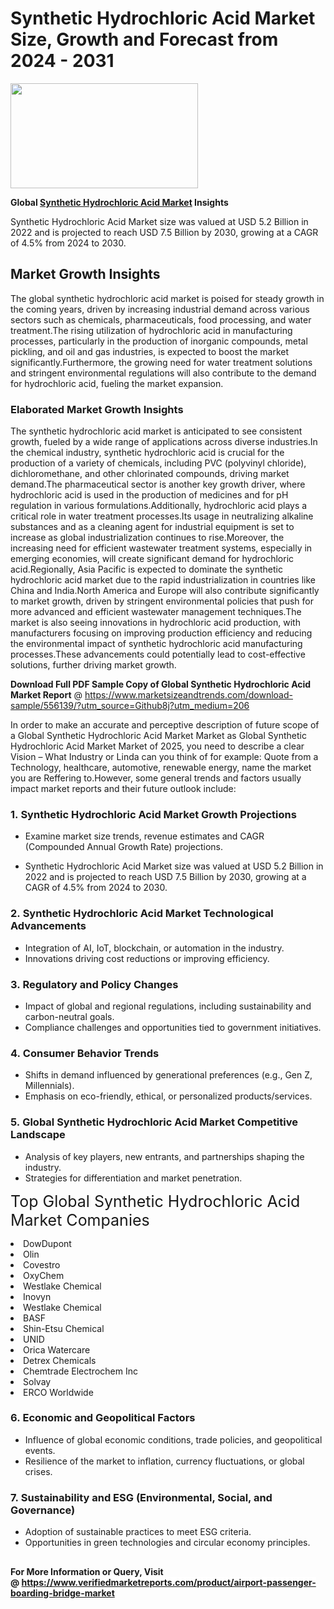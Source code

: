 <H1>Synthetic Hydrochloric Acid Market Size, Growth and Forecast from 2024 - 2031</H1><img class="aligncenter size-medium wp-image-584254" src="https://thirdeyenews.in/wp-content/uploads/2024/09/Global-Market-Research-300x168.jpeg" alt="" width="300" height="168" /><p><strong>Global&nbsp;<a href="https://www.marketsizeandtrends.com/download-sample/556139/?utm_source=Github8j?utm_medium=206">Synthetic Hydrochloric Acid Market</a> Insights</strong></p><p>Synthetic Hydrochloric Acid Market size was valued at USD 5.2 Billion in 2022 and is projected to reach USD 7.5 Billion by 2030, growing at a CAGR of 4.5% from 2024 to 2030.</p><p><h2>Market Growth Insights</h2> The global synthetic hydrochloric acid market is poised for steady growth in the coming years, driven by increasing industrial demand across various sectors such as chemicals, pharmaceuticals, food processing, and water treatment.The rising utilization of hydrochloric acid in manufacturing processes, particularly in the production of inorganic compounds, metal pickling, and oil and gas industries, is expected to boost the market significantly.Furthermore, the growing need for water treatment solutions and stringent environmental regulations will also contribute to the demand for hydrochloric acid, fueling the market expansion.<p></p> <h3>Elaborated Market Growth Insights</h3> The synthetic hydrochloric acid market is anticipated to see consistent growth, fueled by a wide range of applications across diverse industries.In the chemical industry, synthetic hydrochloric acid is crucial for the production of a variety of chemicals, including PVC (polyvinyl chloride), dichloromethane, and other chlorinated compounds, driving market demand.The pharmaceutical sector is another key growth driver, where hydrochloric acid is used in the production of medicines and for pH regulation in various formulations.Additionally, hydrochloric acid plays a critical role in water treatment processes.Its usage in neutralizing alkaline substances and as a cleaning agent for industrial equipment is set to increase as global industrialization continues to rise.Moreover, the increasing need for efficient wastewater treatment systems, especially in emerging economies, will create significant demand for hydrochloric acid.Regionally, Asia Pacific is expected to dominate the synthetic hydrochloric acid market due to the rapid industrialization in countries like China and India.North America and Europe will also contribute significantly to market growth, driven by stringent environmental policies that push for more advanced and efficient wastewater management techniques.The market is also seeing innovations in hydrochloric acid production, with manufacturers focusing on improving production efficiency and reducing the environmental impact of synthetic hydrochloric acid manufacturing processes.These advancements could potentially lead to cost-effective solutions, further driving market growth.<p></p><p><span class=""><strong>Download Full PDF Sample Copy of Global Synthetic Hydrochloric Acid Market Report</strong> @ <a href="https://www.marketsizeandtrends.com/download-sample/556139/?utm_source=Github8j?utm_medium=206" target="_blank">https://www.marketsizeandtrends.com/download-sample/556139/?utm_source=Github8j?utm_medium=206</a></span></p><p>In order to make an accurate and perceptive description of future scope of a Global&nbsp;Synthetic Hydrochloric Acid Market Market as Global&nbsp;Synthetic Hydrochloric Acid Market Market of 2025, you need to describe a clear Vision &ndash; What Industry or Linda can you think of for example: Quote from a Technology, healthcare, automotive, renewable energy, name the market you are Reffering to.However, some general trends and factors usually impact market reports and their future outlook include:</p><h3>1.&nbsp;<strong>Synthetic Hydrochloric Acid Market Growth Projections</strong></h3><ul><li>Examine market size trends, revenue estimates and CAGR (Compounded Annual Growth Rate) projections.</li><li><p>Synthetic Hydrochloric Acid Market size was valued at USD 5.2 Billion in 2022 and is projected to reach USD 7.5 Billion by 2030, growing at a CAGR of 4.5% from 2024 to 2030.</p></li></ul><h3>2.&nbsp;<strong>Synthetic Hydrochloric Acid Market Technological Advancements</strong></h3><ul><li>Integration of AI, IoT, blockchain, or automation in the industry.</li><li>Innovations driving cost reductions or improving efficiency.</li></ul><h3>3.&nbsp;<strong>Regulatory and Policy Changes</strong></h3><ul><li>Impact of global and regional regulations, including sustainability and carbon-neutral goals.</li><li>Compliance challenges and opportunities tied to government initiatives.</li></ul><h3>4.&nbsp;<strong>Consumer Behavior Trends</strong></h3><ul><li>Shifts in demand influenced by generational preferences (e.g., Gen Z, Millennials).</li><li>Emphasis on eco-friendly, ethical, or personalized products/services.</li></ul><h3>5.&nbsp;<strong>Global Synthetic Hydrochloric Acid Market Competitive Landscape</strong></h3><ul><li>Analysis of key players, new entrants, and partnerships shaping the industry.</li><li>Strategies for differentiation and market penetration.</li></ul><p data-pm-slice="1 1 []"><span style="color: inherit; font-family: inherit; font-size: 25px;">Top Global Synthetic Hydrochloric Acid Market Companies</span></p><div class="" data-test-id=""><p><li>DowDupont</li><li> Olin</li><li> Covestro</li><li> OxyChem</li><li> Westlake Chemical</li><li> Inovyn</li><li> Westlake Chemical</li><li> BASF</li><li> Shin-Etsu Chemical</li><li> UNID</li><li> Orica Watercare</li><li> Detrex Chemicals</li><li> Chemtrade Electrochem Inc</li><li> Solvay</li><li> ERCO Worldwide</li></p></div><h3>6.&nbsp;<strong>Economic and Geopolitical Factors</strong></h3><ul><li>Influence of global economic conditions, trade policies, and geopolitical events.</li><li>Resilience of the market to inflation, currency fluctuations, or global crises.</li></ul><h3>7.&nbsp;<strong>Sustainability and ESG (Environmental, Social, and Governance)</strong></h3><ul><li>Adoption of sustainable practices to meet ESG criteria.</li><li>Opportunities in green technologies and circular economy principles.</li></ul><h2><strong style="font-size: 14px;">For More Information or Query, Visit @&nbsp;</strong><a style="background-color: #ffffff; font-size: 14px;" href="https://www.marketsizeandtrends.com/report/synthetic-hydrochloric-acid-market/" target="_blank">https://www.verifiedmarketreports.com/product/airport-passenger-boarding-bridge-market</a></h2>